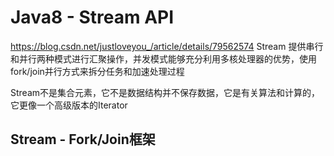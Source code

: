 # Java8 - Stream API
https://blog.csdn.net/justloveyou_/article/details/79562574
Stream 提供串行和并行两种模式进行汇聚操作，并发模式能够充分利用多核处理器的优势，使用fork/join并行方式来拆分任务和加速处理过程

Stream不是集合元素，它不是数据结构并不保存数据，它是有关算法和计算的，它更像一个高级版本的Iterator

## Stream - Fork/Join框架
